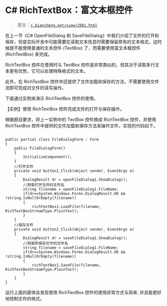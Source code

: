 # C# RichTextBox：富文本框控件

> 原文：[`c.biancheng.net/view/2981.html`](http://c.biancheng.net/view/2981.html)

在上一节《C# OpenFileDialog 和 SaveFileDialog》中我们介绍了文件的打开和保存，但是实际开发中可能需要在读取文本信息时需要保留原有的文本格式，这时候就不能使用普通的文本控件 (TextBox) 了，而需要使用富文本框控件 (RichTextBox) 来完成。

RichTextBox 控件在使用时与 TextBox 控件是非常类似的，但其对于读取多行文本更有优势，它可以处理特殊格式的文本。

此外，在 RichTextBox 控件中还提供了文件加载和保存的方法，不需要使用文件流即可完成对文件的读写操作。

下面通过实例来演示 RichTextBox 控件的使用。

【实例】使用 RichTextBox 控件完成文件的打开与保存操作。

根据题目要求，将上一实例中的 TextBox 控件换成 RichTextBox 控件，并使用 RichTextBox 控件中提供的文件加载和保存方法来操作文件，实现的代码如下。

```

public partial class FileDialogForm : Form
{
    public FileDialogForm()
    {
        InitializeComponent();
    }
    //打开文件
    private void button1_Click(object sender, EventArgs e)
    {
        DialogResult dr = openFileDialog1.ShowDialog();
        //获取打开文件的文件名
        string filename = openFileDialog1.FileName;
        if(dr==System.Windows.Forms.DialogResult.OK && !string.IsNullOrEmpty(filename))
        {
            richTextBox1.LoadFile(filename, RichTextBoxStreamType.PlainText);
        }
    }
    //保存文件
    private void button2_Click(object sender, EventArgs e)
    {
        DialogResult dr = saveFileDialog1.ShowDialog();
        //获取所保存文件的文件名
        string filename = saveFileDialog1.FileName;
        if(dr==System.Windows.Forms.DialogResult.OK && !string.IsNullOrEmpty(filename))
        {
            richTextBox1.SaveFile(filename, RichTextBoxStreamType.PlainText);
        }
    }
}
```

运行上面的窗体会发现使用 RichTextBox 控件的使用非常方式与简单, 并且能更好地控制文件的格式。